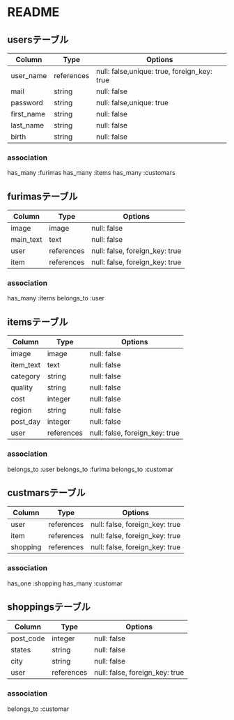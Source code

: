 # README
## usersテーブル

| Column      | Type       | Options                                     |
| ------      | ---------- | ------------------------------              |
| user_name   | references | null: false,unique: true, foreign_key: true |
| mail        | string     | null: false |
| password    |string      | null: false,unique: true |
| first_name  | string     | null: false |
| last_name   | string     | null: false |
| birth       | string     | null: false |
### association
has_many :furimas
has_many :items
has_many :customars

## furimasテーブル

| Column     | Type       | Options                        |
| ------     | ---------- | ------------------------------ |
| image      | image      | null: false |
| main_text  | text       | null: false |
| user       | references | null: false, foreign_key: true |
| item       | references | null: false, foreign_key: true |
### association
has_many :items
belongs_to :user

## itemsテーブル

| Column    | Type       | Options                        |
| ------    | ---------- | ------------------------------ |
| image     | image      | null: false |
| item_text | text       | null: false |
| category  | string     | null: false |
| quality   | string     | null: false |
| cost      | integer    | null: false |
| region    | string     | null: false |
| post_day  | integer    | null: false |
| user      | references | null: false, foreign_key: true |
### association
belongs_to :user
belongs_to :furima
belongs_to :customar

## custmarsテーブル

| Column    | Type       | Options                        |
| ------    | ---------- | ------------------------------ |
| user      | references | null: false, foreign_key: true |
| item      | references | null: false, foreign_key: true |
| shopping  | references | null: false, foreign_key: true |
### association
has_one :shopping
has_many :customar
## shoppingsテーブル

| Column    | Type       | Options                        |
| ------    | ---------- | ------------------------------ |
| post_code |integer     | null: false |
| states    | string     | null: false |
| city      | string     | null: false |
| user      | references | null: false, foreign_key: true |
### association
belongs_to :customar
